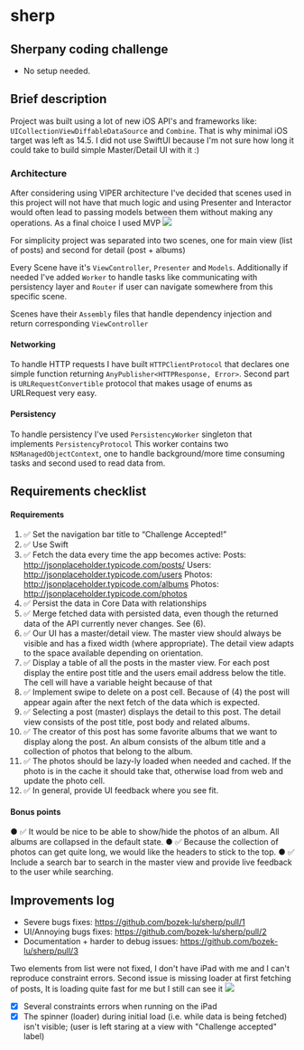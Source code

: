 # sherp

## Sherpany coding challenge
- No setup needed.

## Brief description
Project was built using a lot of new iOS API's and frameworks like: `UICollectionViewDiffableDataSource` and `Combine`. That is why minimal iOS target was left as 14.5. I did not use SwiftUI because I'm not sure how long it could take to build simple Master/Detail UI with it :)

### Architecture
After considering using VIPER architecture I've decided that scenes used in this project will not have that much logic and using Presenter and Interactor would often lead to passing models between them without making any operations. 
As a final choice I used MVP
![](https://user-images.githubusercontent.com/5692182/131254059-55cda66e-301b-4b72-b8d1-e02e7997cc1e.png)

For simplicity project was separated into two scenes, one for main view (list of posts) and second for detail (post + albums)

Every Scene have it's `ViewController`, `Presenter` and `Models`. Additionally if needed I've added `Worker` to handle tasks like communicating with persistency layer and `Router` if user can navigate somewhere from this specific scene.

Scenes have their `Assembly` files that handle dependency injection and return corresponding `ViewController`

#### Networking
To handle HTTP requests I have built `HTTPClientProtocol` that declares one simple function returning `AnyPublisher<HTTPResponse, Error>`.
Second part is `URLRequestConvertible` protocol that makes usage of enums as URLRequest very easy.

#### Persistency
To handle persistency I've used  `PersistencyWorker` singleton that implements  `PersistencyProtocol` 
This worker contains two `NSManagedObjectContext`, one to handle background/more time consuming tasks and second used to read data from.

## Requirements checklist
#### Requirements
1. ✅ Set the navigation bar title to “Challenge Accepted!”
2. ✅ Use Swift
3. ✅ Fetch the data every time the app becomes active:
Posts: http://jsonplaceholder.typicode.com/posts/ Users: http://jsonplaceholder.typicode.com/users Photos: http://jsonplaceholder.typicode.com/albums Photos: http://jsonplaceholder.typicode.com/photos
4. ✅ Persist the data in Core Data with relationships
5. ✅ Merge fetched data with persisted data, even though the returned data of the API currently
never changes. See (6).
6. ✅ Our UI has a master/detail view. The master view should always be visible and has a fixed
width (where appropriate). The detail view adapts to the space available depending on
orientation.
7. ✅ Display a table of all the posts in the master view. For each post display the entire post title
and the users email address below the title. The cell will have a variable height because of that
8. ✅ Implement swipe to delete on a post cell. Because of (4) the post will appear again after the
next fetch of the data which is expected.
9. ✅ Selecting a post (master) displays the detail to this post. The detail view consists of the post
title, post body and related albums.
10. ✅ The creator of this post has some favorite albums that we want to display along the post. An
album consists of the album title and a collection of photos that belong to the album.
11. ✅ The photos should be lazy-ly loaded when needed and cached. If the photo is in the cache it
should take that, otherwise load from web and update the photo cell.
12. ✅ In general, provide UI feedback where you see fit.
#### Bonus points
● ✅ It would be nice to be able to show/hide the photos of an album. All albums are collapsed in the default state.
● ✅ Because the collection of photos can get quite long, we would like the headers to stick to the top.
● ✅ Include a search bar to search in the master view and provide live feedback to the user while searching.

## Improvements log
- Severe bugs fixes: https://github.com/bozek-lu/sherp/pull/1
- UI/Annoying bugs fixes: https://github.com/bozek-lu/sherp/pull/2
- Documentation + harder to debug issues: https://github.com/bozek-lu/sherp/pull/3

Two elements from list were not fixed, I don't have iPad with me and I can't reproduce constraint errors. Second issue is missing loader at first fetching of posts, It is loading quite fast for me but I still can see it
![](https://user-images.githubusercontent.com/5692182/131255297-a657d3d7-4939-4dab-83ab-14d6571baa65.png)
- [x] Several constraints errors when running on the iPad
- [x] The spinner (loader) during initial load (i.e. while data is being fetched) isn't visible; (user is left staring at a view with "Challenge accepted" label)

